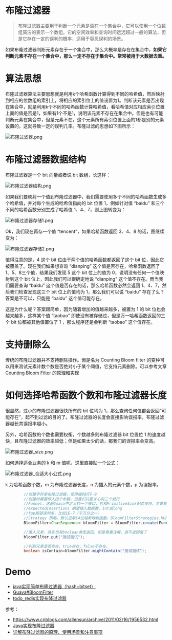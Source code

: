 # 布隆过滤器

> 布隆过滤器主要用于判断一个元素是否在一个集合中，它可以使用一个位数组简洁的表示一个数组。它的空间效率和查询时间远远超过一般的算法，但是它存在一定的误判的概率，适用于容忍误判的场景。  

如果布隆过滤器判断元素存在于一个集合中，那么大概率是存在在集合中，**如果它判断元素不存在一个集合中，那么一定不存在于集合中。常常被用于大数据去重。**

# 算法思想

布隆过滤器算法主要思想就是利用k个哈希函数计算得到不同的哈希值，然后映射到相应的位数组的索引上，将相应的索引位上的值设置为1。判断该元素是否出现在集合中，就是利用k个不同的哈希函数计算哈希值，看哈希值对应相应索引位置上面的值是否是1，如果有1个不是1，说明该元素不存在在集合中。但是也有可能判断元素在集合中，但是元素不在，这个元素所有索引位置上面的1都是别的元素设置的，这就导致一定的误判几率。布隆过滤的思想如下图所示：

![布隆过滤器.png](http://ww1.sinaimg.cn/large/005CzYvJgy1geyqp91h8bj30i80bt413.jpg)

# 布隆过滤器数据结构
布隆过滤器是一个 bit 向量或者说 bit 数组，长这样：

![布隆过滤器结构.png](http://ww1.sinaimg.cn/large/005CzYvJgy1geyrfv7qwfj30go047web.jpg)

如果我们要映射一个值到布隆过滤器中，我们需要使用多个不同的哈希函数生成多个哈希值，并对每个生成的哈希值指向的 bit 位置 1，例如针对值 “baidu” 和三个不同的哈希函数分别生成了哈希值 1、4、7，则上图转变为：

![布隆过滤器存储1.png](http://ww1.sinaimg.cn/large/005CzYvJgy1geyrk9ncf6j30go082747.jpg)

Ok，我们现在再存一个值 “tencent”，如果哈希函数返回 3、4、8 的话，图继续变为：

![布隆过滤器存储2.png](http://ww1.sinaimg.cn/large/005CzYvJgy1geyrkx3972j30go08mdfr.jpg)

值得注意的是，4 这个 bit 位由于两个值的哈希函数都返回了这个 bit 位，因此它被覆盖了。现在我们如果想查询 “dianping” 这个值是否存在，哈希函数返回了 1、5、8三个值，结果我们发现 5 这个 bit 位上的值为 0，说明没有任何一个值映射到这个 bit 位上，因此我们可以很确定地说 “dianping” 这个值不存在。而当我们需要查询 “baidu” 这个值是否存在的话，那么哈希函数必然会返回 1、4、7，然后我们检查发现这三个 bit 位上的值均为 1，那么我们可以说 “baidu” 存在了么？答案是不可以，只能是 “baidu” 这个值可能存在。

这是为什么呢？答案跟简单，因为随着增加的值越来越多，被置为 1 的 bit 位也会越来越多，这样某个值 “taobao” 即使没有被存储过，但是万一哈希函数返回的三个 bit 位都被其他值置位了 1 ，那么程序还是会判断 “taobao” 这个值存在。

# 支持删除么
传统的布隆过滤器并不支持删除操作。但是名为 Counting Bloom filter 的变种可以用来测试元素计数个数是否绝对小于某个阈值，它支持元素删除。可以参考文章 [Counting Bloom Filter 的原理和实现](https://cloud.tencent.com/developer/article/1136056)

# 如何选择哈希函数个数和布隆过滤器长度
很显然，过小的布隆过滤器很快所有的 bit 位均为 1，那么查询任何值都会返回“可能存在”，起不到过滤的目的了。布隆过滤器的长度会直接影响误报率，布隆过滤器越长其误报率越小。

另外，哈希函数的个数也需要权衡，个数越多则布隆过滤器 bit 位置位 1 的速度越快，且布隆过滤器的效率越低；但是如果太少的话，那我们的误报率会变高。

![布隆过滤器_size.png](http://ww1.sinaimg.cn/large/005CzYvJgy1geyrqgh233j30go09idfr.jpg)

如何选择适合业务的 k 和 m 值呢，这里直接贴一个公式：

![布隆过滤器_合适大小公式.png](http://ww1.sinaimg.cn/large/005CzYvJgy1geyrtgrgp7j309p07s3yb.jpg)

k 为哈希函数个数，m 为布隆过滤器长度，n 为插入的元素个数，p 为误报率。

```java
        //创建字符串布隆过滤器，使用编码UTF-8
        //创建时需要传入四个参数，但我们只要关心前三个就行
        //Funnel，这是Guava中定义的一个接口，它和PrimitiveSink配套使用，主要是把任意类型的数据转化成Java基本数据类型（primitive value，如char，byte，int……），默认用java.nio.ByteBuffer实现，最终均转化为byte数组
        //expectedInsertions 期望插入数据数，int或long
        //fpp期望误判率，比如1E-7（千万分之一）
        //Strategy 策略，默认选取64位哈希映射函数，BloomFilterStrategies.MURMUR128_MITZ_64
        BloomFilter<CharSequence> bloomFilter = BloomFilter.create(Funnels.stringFunnel(Charsets.UTF_8), 200000, 1E-7);

        //置入元素，其实也有boolean类型返回，但是尊重注解，就不返回值了
        bloomFilter.put("测试测试");

        //判断元素是否存在，true存在，false不存在。
        boolean isContain=bloomFilter.mightContain("测试测试");
```




# Demo

- [java实现简单布隆过滤器（hash+bitset）](../../demos/src/main/java/com/linhuanjie/bloomfilter/BloomFilter.java)
- [Guava#BloomFilter](../../demos/src/main/java/com/linhuanjie/guava/bloomfilter/BloomFilterDemo.java)
- [todo_redis实现布隆过滤器]()








参考： 
- https://www.cnblogs.com/allensun/archive/2011/02/16/1956532.html
- [Java实现布隆过滤器](https://www.cnblogs.com/xiaobaituyun/p/11011393.html)
- [详解布隆过滤器的原理、使用场景和注意事项](https://www.jianshu.com/p/2104d11ee0a2)
